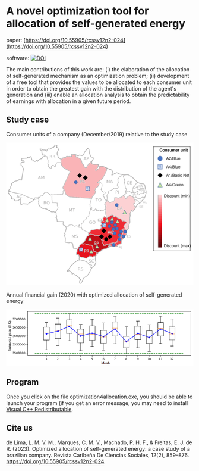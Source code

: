 # A novel optimization tool for allocation of self-generated energy

paper: [https://doi.org/10.55905/rcssv12n2-024](https://doi.org/10.55905/rcssv12n2-024)

software: [![DOI](https://zenodo.org/badge/DOI/10.5281/zenodo.10021928.svg)](https://doi.org/10.5281/zenodo.10021928)

The main contributions of this work are: (i) the elaboration of the allocation of self-generated mechanism as an optimization problem; (ii) development of a free tool that provides the values to be allocated to each consumer unit in order to obtain the greatest gain with the distribution of the agent's generation and (iii) enable an allocation analysis to obtain the predictability of earnings with allocation in a given future period.

## Study case
Consumer units of a company (December/2019) relative to the study case

![Consumer units of a company (December/2019) relative to study case](figures/Figure_5.png)

Annual financial gain (2020) with optimized allocation of self-generated energy

![Annual financial gain (2020) with optimized allocation of self-generated energy](figures/Figure_9.png)

## Program

Once you click on the file optimization4allocation.exe, you should be able to launch your program (if you get an error message, you may need to install [Visual C++ Redistributable](https://support.microsoft.com/en-ca/help/2977003/the-latest-supported-visual-c-downloads).

## Cite us

de Lima, L. M. V. M., Marques, C. M. V., Machado, P. H. F., & Freitas, E. J. de R. (2023). Optimized allocation of self-generated energy: a case study of a brazilian company. Revista Caribeña De Ciencias Sociales, 12(2), 859–876. https://doi.org/10.55905/rcssv12n2-024

